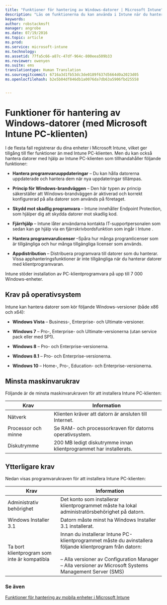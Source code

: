 ```yaml
---
title: "Funktioner för hantering av Windows-datorer | Microsoft Intune"
description: "Läs om funktionerna du kan använda i Intune när du hanterar datorer med Windows Intune-klientprogrammet."
keywords: 
author: robstackmsft
manager: angrobe
ms.date: 07/19/2016
ms.topic: article
ms.prod: 
ms.service: microsoft-intune
ms.technology: 
ms.assetid: 77fa5c66-a87c-47df-964c-800eea509b33
ms.reviewer: owenyen
ms.suite: ems
translationtype: Human Translation
ms.sourcegitcommit: 6716a3d1fb53dc3de0189f637d5664d0a2023d05
ms.openlocfilehash: b2e5b04df846db1a0076da7db63a5906fbd25558


---
```


# Funktioner för hantering av Windows-datorer (med Microsoft Intune PC-klienten)
I de flesta fall registrerar du dina enheter i Microsoft Intune, vilket ger tillgång till fler funktioner än med Intune PC-klienten. Men du kan också hantera datorer med hjälp av Intune PC-klienten som tillhandahåller följande funktioner:

-   **Hantera programvaruuppdateringar** – Du kan hålla datorerna uppdaterade och hantera dem när nya uppdateringar tillämpas.

-   **Princip för Windows-brandväggen** – Den här typen av princip säkerställer att Windows-brandväggen är aktiverad och korrekt konfigurerad på alla datorer som används på företaget.

-   **Skydd mot skadlig programvara** – Intune innehåller Endpoint Protection, som hjälper dig att skydda datorer mot skadlig kod.

-   **Fjärrhjälp** – Intune låter användarna kontakta IT-supportpersonalen som sedan kan ge hjälp via en fjärrskrivbordsfunktion som ingår i Intune <!--- (requires TeamViewer software)--->.

-   **Hantera programvarulicenser** –Spåra hur många programlicenser som är tillgängliga och hur många tillgängliga licenser som används.
-   **Appdistribution** – Distribuera programvara till datorer som du hanterar. Vissa apphanteringsfunktioner är inte tillgängliga när du hanterar datorer med klientprogramvaran.


Intune stöder installation av PC-klientprogramvara på upp till 7 000 Windows-enheter.

## Krav på operativsystem
Intune kan hantera datorer som kör följande Windows-versioner (både x86 och x64):


-   **Windows Vista** – Business-, Enterprise- och Ultimate-versioner.

-   **Windows 7** – Pro-, Enterprise- och Ultimate-versionerna (utan service pack eller med SP1).

-   **Windows 8** – Pro- och Enterprise-versionerna.

-   **Windows 8.1** – Pro- och Enterprise-versionerna.

- **Windows 10** – Home-, Pro-, Education- och Enterprise-versionerna.


## Minsta maskinvarukrav
Följande är de minsta maskinvarukraven för att installera Intune PC-klienten:

|Krav|Information|
|---------------|--------------------|
|Nätverk|Klienten kräver att datorn är ansluten till Internet.|
|Processor och minne|Se RAM- och processorkraven för datorns operativsystem.|
|Diskutrymme|200 MB ledigt diskutrymme innan klientprogrammet har installerats.|

## Ytterligare krav
Nedan visas programvarukraven för att installera Intune PC-klienten:

|Krav|Information|
|---------------|--------------------|
|Administrativ behörighet|Det konto som installerar klientprogrammet måste ha lokal administratörsbehörighet på datorn.|
|Windows Installer 3.1|Datorn måste minst ha Windows Installer 3.1 installerat.|
|Ta bort klientprogram som inte är kompatibla|Innan du installerar Intune PC-klientprogrammet måste du avinstallera följande klientprogram från datorn:<br /><br />– Alla versioner av Configuration Manager<br />– Alla versioner av Microsoft Systems Management Server (SMS)|

### Se även
[Funktioner för hantering av mobila enheter i Microsoft Intune](./mobile-device-management-capabilities-in-microsoft-intune.md)



<!--HONumber=Jul16_HO4-->



